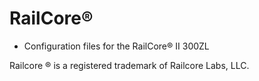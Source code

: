 # RailCore®️

* Configuration files for the RailCore®️ II 300ZL


Railcore ®️ is a registered trademark of Railcore Labs, LLC.

